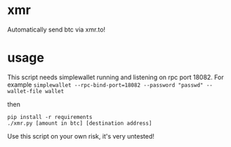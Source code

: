 # xmr
Automatically send btc via xmr.to!

# usage
This script needs simplewallet running and listening on rpc port 18082. For example ```simplewallet --rpc-bind-port=18082 --password "passwd" --wallet-file wallet```

then
```
pip install -r requirements
./xmr.py [amount in btc] [destination address]
```

Use this script on your own risk, it's very untested!
